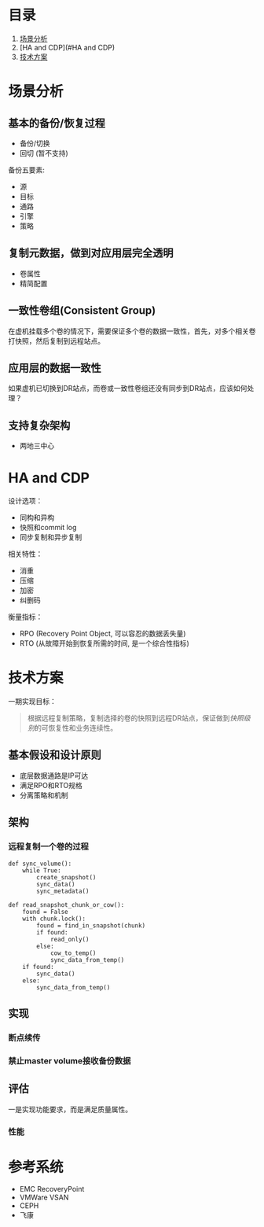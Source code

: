 # 目录

1. [场景分析](#场景分析)
2. [HA and CDP](#HA and CDP)
3. [技术方案](#技术方案)

# 场景分析

## 基本的备份/恢复过程

- 备份/切换
- 回切 (暂不支持)

备份五要素:

- 源
- 目标
- 通路
- 引擎
- 策略

## 复制元数据，做到对应用层完全透明

- 卷属性
- 精简配置

## 一致性卷组(Consistent Group)

在虚机挂载多个卷的情况下，需要保证多个卷的数据一致性，首先，对多个相关卷打快照，然后复制到远程站点。

## 应用层的数据一致性

如果虚机已切换到DR站点，而卷或一致性卷组还没有同步到DR站点，应该如何处理？

## 支持复杂架构

- 两地三中心

# HA and CDP

<!--
![可用性指数图](../images/availability.jpeg)
-->

设计选项：

- 同构和异构
- 快照和commit log
- 同步复制和异步复制

相关特性：

- 消重
- 压缩
- 加密
- 纠删码

衡量指标：

- RPO (Recovery Point Object, 可以容忍的数据丢失量)
- RTO (从故障开始到恢复所需的时间, 是一个综合性指标)

# 技术方案

一期实现目标：

> 根据远程复制策略，复制选择的卷的快照到远程DR站点，保证做到*快照级别*的可恢复性和业务连续性。

## 基本假设和设计原则

- 底层数据通路是IP可达
- 满足RPO和RTO规格
- 分离策略和机制

## 架构

### 远程复制一个卷的过程

    def sync_volume():
        while True:
            create_snapshot()
            sync_data()
            sync_metadata()

    def read_snapshot_chunk_or_cow():
        found = False
        with chunk.lock():
            found = find_in_snapshot(chunk)
            if found:
                read_only()
            else:
                cow_to_temp()
                sync_data_from_temp()
        if found:
            sync_data()
        else:
            sync_data_from_temp()
               
       

## 实现

### 断点续传
### 禁止master volume接收备份数据

## 评估

一是实现功能要求，而是满足质量属性。

### 性能

# 参考系统

- EMC RecoveryPoint
- VMWare VSAN
- CEPH
- 飞康
